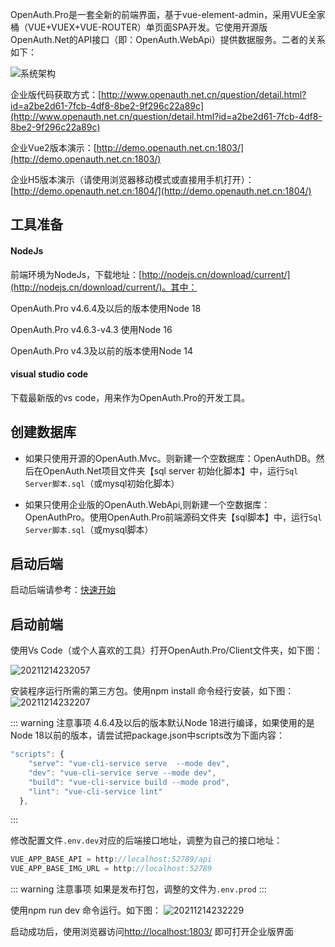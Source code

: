 OpenAuth.Pro是一套全新的前端界面，基于vue-element-admin，采用VUE全家桶（VUE+VUEX+VUE-ROUTER）单页面SPA开发。它使用开源版OpenAuth.Net的API接口（即：OpenAuth.WebApi）提供数据服务。二者的关系如下：

![系统架构](http://img.openauth.net.cn/系统架构.png)

企业版代码获取方式：[http://www.openauth.net.cn/question/detail.html?id=a2be2d61-7fcb-4df8-8be2-9f296c22a89c](http://www.openauth.net.cn/question/detail.html?id=a2be2d61-7fcb-4df8-8be2-9f296c22a89c)

企业Vue2版本演示：[http://demo.openauth.net.cn:1803/](http://demo.openauth.net.cn:1803/)

企业H5版本演示（请使用浏览器移动模式或直接用手机打开）：[http://demo.openauth.net.cn:1804/](http://demo.openauth.net.cn:1804/)


## 工具准备

#### NodeJs

前端环境为NodeJs，下载地址：[http://nodejs.cn/download/current/](http://nodejs.cn/download/current/)。其中：

OpenAuth.Pro v4.6.4及以后的版本使用Node 18

OpenAuth.Pro v4.6.3-v4.3 使用Node 16

OpenAuth.Pro v4.3及以前的版本使用Node 14

#### visual studio code

下载最新版的vs code，用来作为OpenAuth.Pro的开发工具。


## 创建数据库

* 如果只使用开源的OpenAuth.Mvc。则新建一个空数据库：OpenAuthDB。然后在OpenAuth.Net项目文件夹【sql server 初始化脚本】中，运行`Sql Server脚本.sql`（或mysql初始化脚本）

* 如果只使用企业版的OpenAuth.WebApi,则新建一个空数据库：OpenAuthPro。使用OpenAuth.Pro前端源码文件夹【sql脚本】中，运行`Sql Server脚本.sql`（或mysql脚本）

## 启动后端

启动后端请参考：[快速开始](/core/start.html)

## 启动前端

使用Vs Code（或个人喜欢的工具）打开OpenAuth.Pro/Client文件夹，如下图：

![20211214232057](http://img.openauth.net.cn/20211214232057.png)


安装程序运行所需的第三方包。使用npm install 命令经行安装，如下图：
![20211214232207](http://img.openauth.net.cn/20211214232207.png)

::: warning 注意事项
4.6.4及以后的版本默认Node 18进行编译，如果使用的是Node 18以前的版本，请尝试把package.json中scripts改为下面内容：

```javascript
"scripts": {
    "serve": "vue-cli-service serve  --mode dev",
    "dev": "vue-cli-service serve --mode dev",
    "build": "vue-cli-service build --mode prod",
    "lint": "vue-cli-service lint"
  },
```

:::

修改配置文件`.env.dev`对应的后端接口地址，调整为自己的接口地址：

```javascript
VUE_APP_BASE_API = http://localhost:52789/api
VUE_APP_BASE_IMG_URL = http://localhost:52789
```

::: warning 注意事项
如果是发布打包，调整的文件为`.env.prod`
:::

使用npm run dev 命令运行。如下图：
![20211214232229](http://img.openauth.net.cn/20211214232229.png)

启动成功后，使用浏览器访问[http://localhost:1803/](http://localhost:1803/) 即可打开企业版界面






